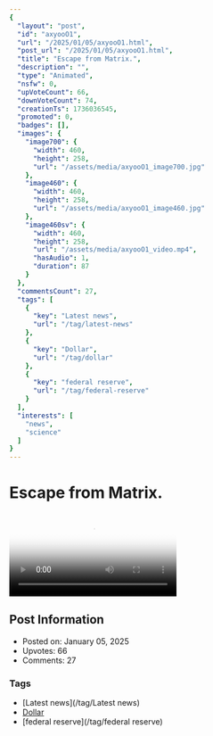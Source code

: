 ```yaml
---
{
  "layout": "post",
  "id": "axyooO1",
  "url": "/2025/01/05/axyooO1.html",
  "post_url": "/2025/01/05/axyooO1.html",
  "title": "Escape from Matrix.",
  "description": "",
  "type": "Animated",
  "nsfw": 0,
  "upVoteCount": 66,
  "downVoteCount": 74,
  "creationTs": 1736036545,
  "promoted": 0,
  "badges": [],
  "images": {
    "image700": {
      "width": 460,
      "height": 258,
      "url": "/assets/media/axyooO1_image700.jpg"
    },
    "image460": {
      "width": 460,
      "height": 258,
      "url": "/assets/media/axyooO1_image460.jpg"
    },
    "image460sv": {
      "width": 460,
      "height": 258,
      "url": "/assets/media/axyooO1_video.mp4",
      "hasAudio": 1,
      "duration": 87
    }
  },
  "commentsCount": 27,
  "tags": [
    {
      "key": "Latest news",
      "url": "/tag/latest-news"
    },
    {
      "key": "Dollar",
      "url": "/tag/dollar"
    },
    {
      "key": "federal reserve",
      "url": "/tag/federal-reserve"
    }
  ],
  "interests": [
    "news",
    "science"
  ]
}
---
```


# Escape from Matrix.

<video controls playsinline loop poster="/assets/media/axyooO1_image460.jpg">
  <source src="/assets/media/axyooO1_video.mp4" type="video/mp4">
  Your browser does not support the video tag.
</video>

## Post Information

- Posted on: January 05, 2025
- Upvotes: 66
- Comments: 27

### Tags

- [Latest news](/tag/Latest news)
- [Dollar](/tag/Dollar)
- [federal reserve](/tag/federal reserve)
